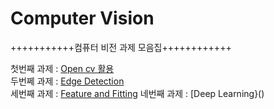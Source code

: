 # Computer Vision

+++++++++++컴퓨터 비전 과제 모음집++++++++++++

첫번째 과제 : [Open cv 활용](https://github.com/bo-zzung/computervs/tree/main/opencv)      
두번쩨 과제 : [Edge Detection](https://github.com/bo-zzung/computervs/tree/main/Edge%20Detection)              
세번째 과제 : [Feature and Fitting](https://github.com/bo-zzung/computervs/tree/main/Feature%20%26%20Fitting)
네번째 과제 : [Deep Learning}()
